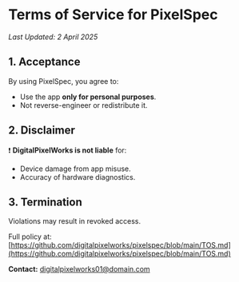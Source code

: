 # Terms of Service for PixelSpec
*Last Updated: 2 April 2025*

## 1. Acceptance
By using PixelSpec, you agree to:
- Use the app **only for personal purposes**.
- Not reverse-engineer or redistribute it.

## 2. Disclaimer
❗ **DigitalPixelWorks is not liable** for:
- Device damage from app misuse.
- Accuracy of hardware diagnostics.

## 3. Termination
Violations may result in revoked access.

Full policy at:  
[https://github.com/digitalpixelworks/pixelspec/blob/main/TOS.md](https://github.com/digitalpixelworks/pixelspec/blob/main/TOS.md)

**Contact:** [digitalpixelworks01@domain.com](mailto:digitalpixelworks01@domain.com)  